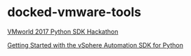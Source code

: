 # docked-vmware-tools

[VMworld 2017 Python SDK Hackathon](http://vmware.github.io/vsphere-automation-sdk-python/lab.html)

[Getting Started with the vSphere Automation SDK for Python](https://blogs.vmware.com/code/2017/04/11/get-started-vsphere-automation-sdk-for-python/)

